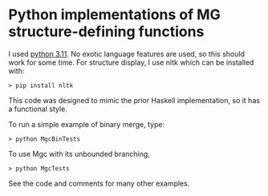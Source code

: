 # Python implementations of MG structure-defining functions

I used [python 3.11](https://www.python.org/).
No exotic language features are used, so this should work for some time.
For structure display, I use nltk which can be installed with:

```
> pip install nltk
```

This code was designed to mimic the prior Haskell implementation, so it
has a functional style.

To run a simple example of binary merge, type:

```
> python MgcBinTests
```

To use Mgc with its unbounded branching,

```
> python MgcTests
```

See the code and comments for many other examples.
